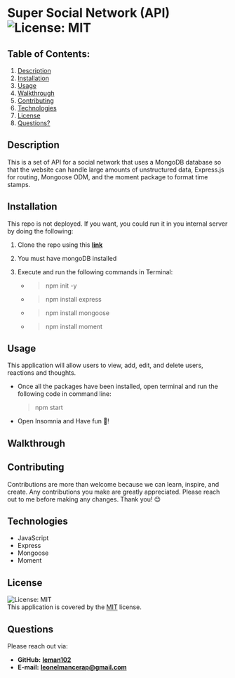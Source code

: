 # Super Social Network (API)  ![License: MIT](https://img.shields.io/badge/License-MIT-yellow.svg)
## Table of Contents:
1. [Description](#description) 
2. [Installation](#installation)
3. [Usage](#usage)  
4. [Walkthrough](#walkthrough)  
5. [Contributing](#contributing)
6. [Technologies](#technologies)
7. [License](#license)
8. [Questions?](#questions)
## Description
This is a set of API for a social network that uses a MongoDB database so that the website can handle large amounts of unstructured data, Express.js for routing, Mongoose ODM, and the moment package to format time stamps.
## Installation
This repo is not deployed. If you want, you could run it in you internal server by doing the following:

1. Clone the repo using this [**link**](https://github.com/Leman102/super-social-network-API)
2. You must have mongoDB installed
3. Execute and run the following commands in Terminal:

    - > npm init -y
    - > npm install express
    - > npm install mongoose
    - > npm install moment
## Usage
This application will allow users to view, add, edit, and delete users, reactions and thoughts.
* Once all the packages have been installed, open terminal and run the following code in command line:
  > npm start
* Open Insomnia and Have fun 🤘!
## Walkthrough

## Contributing
Contributions are more than welcome because we can learn, inspire, and create. Any contributions you make are greatly appreciated. Please reach out to me before making any changes. Thank you! 😊
## Technologies
- JavaScript
- Express
- Mongoose
- Moment
## License
![License: MIT](https://img.shields.io/badge/License-MIT-yellow.svg)
<br />
This application is covered by the [MIT](https://choosealicense.com/licenses/) license.
## Questions
Please reach out via:
- **GitHub:**
  **[leman102](https://github.com/leman102)**
- **E-mail:**
  **leonelmancerap@gmail.com**
    